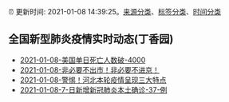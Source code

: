 :alarm_clock: 更新时间: 2021-01-08 14:39:25。[来源分类](../README.md)、[标签分类](../TAGS.md)、[时间分类](../TIMELINE.md)

## 全国新型肺炎疫情实时动态(丁香园)




- [2021-01-08-美国单日死亡人数破-4000](http://app.cctv.com/special/cportal/detail/arti/index.html?id=ArtiTLNPqyuKP5Kwq4e6WB8r210108&isfromapp=1) 
- [2021-01-08-非必要不出市！非必要不进京！](http://app.cctv.com/special/cportal/detail/arti/index.html?id=ArtidF3bzNaajtBFKguGyMRP210108&isfromapp=1) 
- [2021-01-08-警惕！河北本轮疫情呈现三大特点](http://app.cctv.com/special/cportal/detail/arti/index.html?id=ArtiVdN7kh20zaJOnh8f0lyk210108&isfromapp=1) 
- [2021-01-08-7-日新增新冠肺炎本土确诊-37-例](http://app.cctv.com/special/cportal/detail/arti/index.html?id=ArtiPGAPwbhpN7DFyGNPBoBN210108&isfromapp=1) 